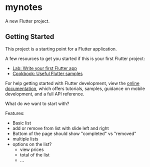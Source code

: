 # mynotes

A new Flutter project.

## Getting Started

This project is a starting point for a Flutter application.

A few resources to get you started if this is your first Flutter project:

- [Lab: Write your first Flutter app](https://docs.flutter.dev/get-started/codelab)
- [Cookbook: Useful Flutter samples](https://docs.flutter.dev/cookbook)

For help getting started with Flutter development, view the
[online documentation](https://docs.flutter.dev/), which offers tutorials,
samples, guidance on mobile development, and a full API reference.


What do we want to start with?

Features:
- Basic list
- add or remove from list with slide left and right
- Bottom of the page should show "completed" vs "removed"
- multiple lists
- options on the list?
  - view prices
  - total of the list
  - ...